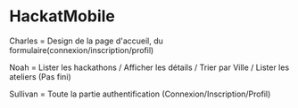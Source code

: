 # HackatMobile

Charles = Design de la page d'accueil, du formulaire(connexion/inscription/profil)

Noah = Lister les hackathons / Afficher les détails /  Trier par Ville / Lister les ateliers (Pas fini)

Sullivan = Toute la partie authentification (Connexion/Inscription/Profil)
